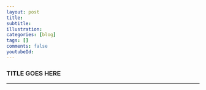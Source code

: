 ```yaml
---
layout: post
title:
subtitle:
illustration:
categories: [blog]
tags: []
comments: false
youtubeId:
---
```


### TITLE GOES HERE

---

